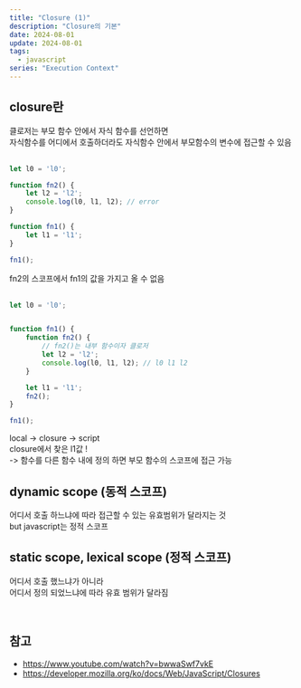 ```yaml
---
title: "Closure (1)"
description: "Closure의 기본"
date: 2024-08-01
update: 2024-08-01
tags:
  - javascript
series: "Execution Context"
---
```


## closure란
클로저는 부모 함수 안에서 자식 함수를 선언하면  
자식함수를 어디에서 호출하더라도 자식함수 안에서 부모함수의 변수에 접근할 수 있음
<br/>
<br/>  

```js
let l0 = 'l0';

function fn2() {
    let l2 = 'l2';
    console.log(l0, l1, l2); // error
}

function fn1() {
    let l1 = 'l1';
}

fn1();
```
fn2의 스코프에서 fn1의 값을 가지고 올 수 없음  
<br/>

```js
let l0 = 'l0';


function fn1() {
    function fn2() {
        // fn2()는 내부 함수이자 클로저
        let l2 = 'l2';
        console.log(l0, l1, l2); // l0 l1 l2
    }

    let l1 = 'l1';
    fn2();
}

fn1();
```
local -> closure -> script  
closure에서 찾은 l1값 !  
-> 함수를 다른 함수 내에 정의 하면 부모 함수의 스코프에 접근 가능  

## dynamic scope (동적 스코프)
어디서 호출 하느냐에 따라 접근할 수 있는 유효범위가 달라지는 것   
but javascript는 정적 스코프  

## static scope, lexical scope (정적 스코프)
어디서 호출 했느냐가 아니라  
어디서 정의 되었느냐에 따라 유효 범위가 달라짐  

<br/>

## 참고

- https://www.youtube.com/watch?v=bwwaSwf7vkE
- https://developer.mozilla.org/ko/docs/Web/JavaScript/Closures